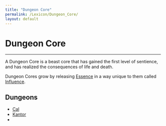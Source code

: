 ```yaml
---
title: "Dungeon Core"
permalink: /Lexicon/Dungeon_Core/
layout: default
---
```

# Dungeon Core
---
A Dungeon Core is a beast core that has gained the first level of sentience, and has realized the consequences of life and death.

Dungeon Cores grow by releasing [Essence](_Lexicon/Essence.md) in a way unique to them called [Influence](_Lexicon/Influence.md). 

## Dungeons
- [Cal](_Characters/DivineDungeon/Cal.md)
- [Kantor](_Characters/DivineDungeon/Kantor.md)
- 


